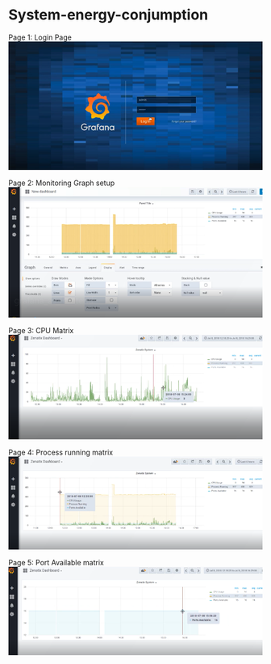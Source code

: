 # System-energy-conjumption
Page 1: Login Page
![alt text](https://github.com/Martialhimanshu/System-energy-conjumption/blob/master/login%20page%20grafana.PNG)

Page 2: Monitoring Graph setup
![alt text](https://github.com/Martialhimanshu/System-energy-conjumption/blob/master/metrix%20graph%20setup.PNG)

Page 3: CPU Matrix
![alt text](https://github.com/Martialhimanshu/System-energy-conjumption/blob/master/CPU%20matrix.PNG)

Page 4: Process running matrix
![alt text](https://github.com/Martialhimanshu/System-energy-conjumption/blob/master/process%20matrix.PNG)

Page 5: Port Available matrix
![alt text](https://github.com/Martialhimanshu/System-energy-conjumption/blob/master/ports%20matrix.PNG)
